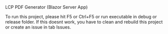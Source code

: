LCP PDF Generator (Blazor Server App)

To run this project, please hit F5 or Ctrl+F5 or run executable in debug or release folder. If this doesnt work, you have to clean and rebuild this project or create an issue in tab Issues.
